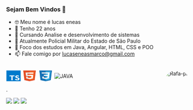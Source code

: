 ### Sejam Bem Vindos 👋

- 🤓 Meu nome é lucas eneas
- 🎉 Tenho 22 anos
- 🏤 Cursando Analise e desenvolvimento de sistemas
- 🔭 Atualmente Policial Militar do Estado de São Paulo
- 🌱 Foco dos estudos em Java, Angular, HTML, CSS e POO
- 📫 Fale comigo por lucaseneasmarco@gmail.com


<div style="display: inline_block"><br>
  <img align="center" alt="Ts" height="30" width="40" src="https://raw.githubusercontent.com/devicons/devicon/master/icons/typescript/typescript-plain.svg">
  <img align="center" alt="HTML" height="30" width="40" src="https://raw.githubusercontent.com/devicons/devicon/master/icons/html5/html5-original.svg">
  <img align="center" alt="CSS" height="30" width="40" src="https://raw.githubusercontent.com/devicons/devicon/master/icons/css3/css3-original.svg">
  <img align="center" alt="JAVA" height="30" width="40" src="https://cdn.jsdelivr.net/gh/devicons/devicon/icons/java/java-original-wordmark.svg">
  <img align="right" alt="Rafa-pic" height="150" style="border-radius:50px;" 
       src="https://media.giphy.com/media/fDbzXb6Cv5L56/giphy.gif">
</div>

.

<div> 
  <a href="https://instagram.com/https://www.instagram.com/lucaas_eneas/" target="_blank"><img src="https://img.shields.io/badge/-Instagram-%23E4405F?style=for-the-badge&logo=instagram&logoColor=white" target="_blank"></a>
  <a href = "mailto:lucaseneasmarco@gmail.com"><img src="https://img.shields.io/badge/-Gmail-%23333?style=for-the-badge&logo=gmail&logoColor=white" target="_blank"></a>
  <a href="https://www.linkedin.com/in/lucas-eneas/" target="_blank"><img src="https://img.shields.io/badge/-LinkedIn-%230077B5?style=for-the-badge&logo=linkedin&logoColor=white" target="_blank"></a> 
</div>
